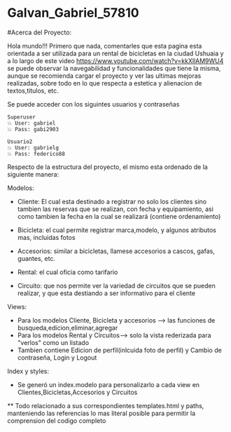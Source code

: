 # Galvan_Gabriel_57810
#Acerca del Proyecto:

Hola mundo!!!
Primero que nada, comentarles que esta pagina esta orientada a ser utilizada para un rental de bicicletas en la ciudad Ushuaia y a lo largo de este video https://www.youtube.com/watch?v=kkXllAM9WU4 se puede observar la navegabilidad y funcionalidades que tiene la misma, aunque se recomienda cargar el proyecto y ver las ultimas mejoras realizadas, sobre todo en lo que respecta a estetica y alienacion de textos,titulos, etc.

Se puede acceder con los siguintes usuarios y contraseñas

    Superuser
    💥 User: gabriel
    💥 Pass: gabi2903
    
    Usuario2
    💥 User: gabrielg
    💥 Pass: federico88


Respecto de la estructura del proyecto, el mismo esta ordenado de la siguiente manera:

Modelos:

- Cliente: El cual esta destinado a registrar no solo los clientes sino tambien las reservas que se realizan, con fecha y      equipamiento, asi como tambien la fecha en la cual se realizará (contiene ordenamiento)

- Bicicleta: el cual permite registrar marca,modelo, y algunos atributos mas, incluidas fotos

- Accesorios: similar a bicicletas, llamese accesorios a cascos, gafas, guantes, etc.

- Rental: el cual oficia como tarifario

- Circuito: que nos permite ver la variedad de circuitos que se pueden realizar, y que esta destiando a ser informativo para   el cliente

Views:
- Para los modelos Cliente, Bicicleta y accesorios --> las funciones de busqueda,edicion,eliminar,agregar
- Para los modelos Rental y Circuitos--> solo la vista rederizada para "verlos" como un listado
- Tambien contiene Edicion de perfil(inlcuida foto de perfil) y Cambio de contraseña, Login y Logout

Index y styles:
- Se generó un index.modelo para personalizarlo a cada view en Clientes,Bicicletas,Accesorios y Circuitos

** Todo relacionado a sus correspondientes templates.html y paths, manteniendo las referencias lo mas literal posible para permitir la comprension del codigo completo
